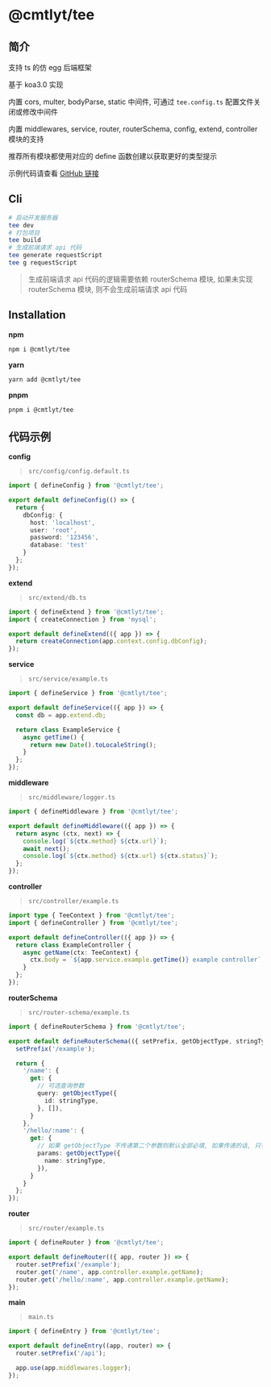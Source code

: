 # @cmtlyt/tee

## 简介

支持 ts 的仿 egg 后端框架

基于 koa3.0 实现

内置 cors, multer, bodyParse, static 中间件, 可通过 `tee.config.ts` 配置文件关闭或修改中间件

内置 middlewares, service, router, routerSchema, config, extend, controller 模块的支持

推荐所有模块都使用对应的 define<Xxx> 函数创建以获取更好的类型提示

示例代码请查看 [GitHub 链接](https://github.com/cmtlyt/tee/tree/main/example)

## Cli

```bash
# 启动开发服务器
tee dev
# 打包项目
tee build
# 生成前端请求 api 代码
tee generate requestScript
tee g requestScript
```

> 生成前端请求 api 代码的逻辑需要依赖 routerSchema 模块, 如果未实现 routerSchema 模块, 则不会生成前端请求 api 代码

## Installation

**npm**

```bash
npm i @cmtlyt/tee
```

**yarn**

```bash
yarn add @cmtlyt/tee
```

**pnpm**

```bash
pnpm i @cmtlyt/tee
```

## 代码示例

**config**

> `src/config/config.default.ts`

```ts
import { defineConfig } from '@cmtlyt/tee';

export default defineConfig(() => {
  return {
    dbConfig: {
      host: 'localhost',
      user: 'root',
      password: '123456',
      database: 'test'
    }
  };
});
```

**extend**

> `src/extend/db.ts`

```ts
import { defineExtend } from '@cmtlyt/tee';
import { createConnection } from 'mysql';

export default defineExtend(({ app }) => {
  return createConnection(app.context.config.dbConfig);
});
```

**service**

> `src/service/example.ts`

```ts
import { defineService } from '@cmtlyt/tee';

export default defineService(({ app }) => {
  const db = app.extend.db;

  return class ExampleService {
    async getTime() {
      return new Date().toLocaleString();
    }
  };
});
```

**middleware**

> `src/middleware/logger.ts`

```ts
import { defineMiddleware } from '@cmtlyt/tee';

export default defineMiddleware(({ app }) => {
  return async (ctx, next) => {
    console.log(`${ctx.method} ${ctx.url}`);
    await next();
    console.log(`${ctx.method} ${ctx.url} ${ctx.status}`);
  };
});
```

**controller**

> `src/controller/example.ts`

```ts
import type { TeeContext } from '@cmtlyt/tee';
import { defineController } from '@cmtlyt/tee';

export default defineController(({ app }) => {
  return class ExampleController {
    async getName(ctx: TeeContext) {
      ctx.body = `${app.service.example.getTime()} example controller`;
    }
  };
});
```

**routerSchema**

> `src/router-schema/example.ts`

```ts
import { defineRouterSchema } from '@cmtlyt/tee';

export default defineRouterSchema(({ setPrefix, getObjectType, stringType }) => {
  setPrefix('/example');

  return {
    '/name': {
      get: {
        // 可选查询参数
        query: getObjectType({
          id: stringType,
        }, []),
      }
    },
    '/hello/:name': {
      get: {
        // 如果 getObjectType 不传递第二个参数则默认全部必填, 如果传递的话, 只有传递的字段为必填
        params: getObjectType({
          name: stringType,
        }),
      }
    }
  };
});
```

**router**

> `src/router/example.ts`

```ts
import { defineRouter } from '@cmtlyt/tee';

export default defineRouter(({ app, router }) => {
  router.setPrefix('/example');
  router.get('/name', app.controller.example.getName);
  router.get('/hello/:name', app.controller.example.getName);
});
```

**main**

> `main.ts`

```ts
import { defineEntry } from '@cmtlyt/tee';

export default defineEntry((app, router) => {
  router.setPrefix('/api');

  app.use(app.middlewares.logger);
});
```
